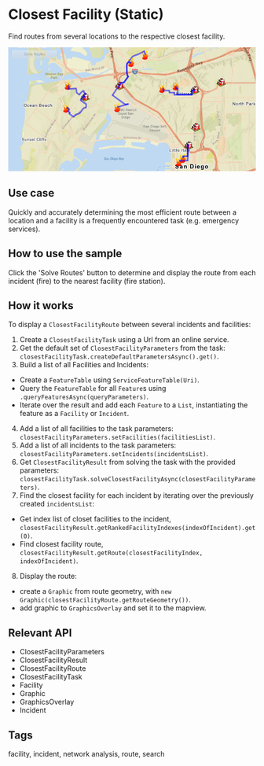 # Closest Facility (Static)

Find routes from several locations to the respective closest facility.

![](ClosestFacilityStatic.png)

## Use case

Quickly and accurately determining the most efficient route between a location and a facility is a frequently encountered task (e.g. emergency services).

## How to use the sample

Click the 'Solve Routes' button to determine and display the route from each incident (fire) to the nearest facility (fire station).

## How it works

To display a `ClosestFacilityRoute` between several incidents and facilities:


1.  Create a `ClosestFacilityTask` using a Url from an online service.
2.  Get the default set of `ClosestFacilityParameters` from the task: `closestFacilityTask.createDefaultParametersAsync().get()`.
3.  Build a list of all Facilities and Incidents:
  
*   Create a `FeatureTable` using `ServiceFeatureTable(Uri)`.
*   Query the `FeatureTable` for all `Feature`s using `.queryFeaturesAsync(queryParameters)`.
*   Iterate over the result and add each `Feature` to a `List`, instantiating the feature as a `Facility` or `Incident`.
4.  Add a list of all facilities to the task parameters: `closestFacilityParameters.setFacilities(facilitiesList)`.
5.  Add a list of all incidents to the task parameters: `closestFacilityParameters.setIncidents(incidentsList)`.
6.  Get `ClosestFacilityResult` from solving the task with the provided parameters: `closestFacilityTask.solveClosestFacilityAsync(closestFacilityParameters)`.
7.  Find the closest facility for each incident by iterating over the previously created `incidentsList`:
  
*   Get index list of closet facilities to the incident, `closestFacilityResult.getRankedFacilityIndexes(indexOfIncident).get(0)`.
*   Find closest facility route, `closestFacilityResult.getRoute(closestFacilityIndex, indexOfIncident)`. 
8.  Display the route:
  
*   create a `Graphic` from route geometry, with `new Graphic(closestFacilityRoute.getRouteGeometry())`.
*   add graphic to `GraphicsOverlay` and set it to the mapview.


## Relevant API


*   ClosestFacilityParameters
*   ClosestFacilityResult
*   ClosestFacilityRoute
*   ClosestFacilityTask
*   Facility
*   Graphic
*   GraphicsOverlay
*   Incident


## Tags

facility, incident, network analysis, route, search
